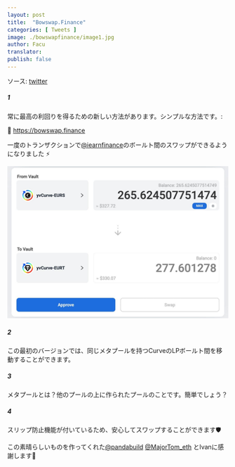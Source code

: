 ```yaml
---
layout: post
title:  "Bowswap.Finance"
categories: [ Tweets ]
image: ./bowswapfinance/image1.jpg
author: Facu
translator:
publish: false
---
```


ソース: [twitter](https://twitter.com/fameal/status/1424857239505018880)

##### 1

常に最高の利回りを得るための新しい方法があります。シンプルな方法です。:

🏹 https://bowswap.finance

一度のトランザクションで[@iearnfinance](https://twitter.com/iearnfinance)のボールト間のスワップができるようになりました ⚡️

![](image1.jpg)

##### 2

この最初のバージョンでは、同じメタプールを持つCurveのLPボールト間を移動することができます。

##### 3

メタプールとは？他のプールの上に作られたプールのことです。簡単でしょう？

##### 4

スリップ防止機能が付いているため、安心してスワップすることができます🛡️

この素晴らしいものを作ってくれた[@pandabuild](https://twitter.com/pandabuild) [@MajorTom_eth](https://twitter.com/MajorTom_eth) とIvanに感謝します🚀